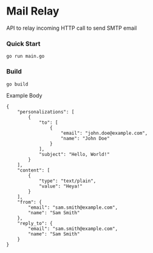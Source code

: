 # Mail Relay

API to relay incoming HTTP call to send SMTP email

### Quick Start

```
go run main.go
```

### Build

```
go build
```

Example Body

```
{
    "personalizations": [
        {
            "to": [
                {
                    "email": "john.doe@example.com",
                    "name": "John Doe"
                }
            ],
            "subject": "Hello, World!"
        }
    ],
    "content": [
        {
            "type": "text/plain",
            "value": "Heya!"
        }
    ],
    "from": {
        "email": "sam.smith@example.com",
        "name": "Sam Smith"
    },
    "reply_to": {
        "email": "sam.smith@example.com",
        "name": "Sam Smith"
    }
}
```